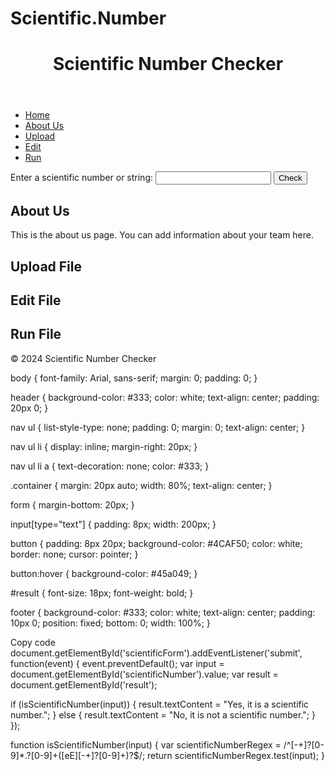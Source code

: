 # Scientific.Number
<!DOCTYPE html>
<html lang="en">
<head>
<meta charset="UTF-8">
<meta name="viewport" content="width=device-width, initial-scale=1.0">
<title>Scientific Number Checker</title>
<link rel="stylesheet" href="styles.css">
</head>
<body>
<header>
    <h1>Scientific Number Checker</h1>
</header>
<nav>
    <ul>
        <li><a href="#home">Home</a></li>
        <li><a href="#about">About Us</a></li>
        <li><a href="#upload">Upload</a></li>
        <li><a href="#edit">Edit</a></li>
        <li><a href="#run">Run</a></li>
    </ul>
</nav>
<div class="container" id="home">
    <form id="scientificForm">
        <label for="scientificNumber">Enter a scientific number or string:</label>
        <input type="text" id="scientificNumber" name="scientificNumber" required>
        <button type="submit">Check</button>
    </form>
    <div id="result"></div>
</div>
<div class="container" id="about">
    <h2>About Us</h2>
    <p>This is the about us page. You can add information about your team here.</p>
</div>
<div class="container" id="upload">
    <h2>Upload File</h2>
    <!-- Form for uploading files -->
</div>
<div class="container" id="edit">
    <h2>Edit File</h2>
    <!-- Form for editing files -->
</div>
<div class="container" id="run">
    <h2>Run File</h2>
    <!-- Button to run the file -->
</div>
<footer>
    <p>&copy; 2024 Scientific Number Checker</p>
</footer>
<script src="script.js"></script>
</body>
</html>

body {
    font-family: Arial, sans-serif;
    margin: 0;
    padding: 0;
  }
  
  header {
    background-color: #333;
    color: white;
    text-align: center;
    padding: 20px 0;
  }
  
  nav ul {
    list-style-type: none;
    padding: 0;
    margin: 0;
    text-align: center;
  }
  
  nav ul li {
    display: inline;
    margin-right: 20px;
  }
  
  nav ul li a {
    text-decoration: none;
    color: #333;
  }
  
  .container {
    margin: 20px auto;
    width: 80%;
    text-align: center;
  }
  
  form {
    margin-bottom: 20px;
  }
  
  input[type="text"] {
    padding: 8px;
    width: 200px;
  }
  
  button {
    padding: 8px 20px;
    background-color: #4CAF50;
    color: white;
    border: none;
    cursor: pointer;
  }
  
  button:hover {
    background-color: #45a049;
  }
  
  #result {
    font-size: 18px;
    font-weight: bold;
  }
  
  footer {
    background-color: #333;
    color: white;
    text-align: center;
    padding: 10px 0;
    position: fixed;
    bottom: 0;
    width: 100%;
  }

  Copy code
document.getElementById('scientificForm').addEventListener('submit', function(event) {
  event.preventDefault();
  var input = document.getElementById('scientificNumber').value;
  var result = document.getElementById('result');

  if (isScientificNumber(input)) {
    result.textContent = "Yes, it is a scientific number.";
  } else {
    result.textContent = "No, it is not a scientific number.";
  }
});

function isScientificNumber(input) {
  var scientificNumberRegex = /^[-+]?[0-9]*\.?[0-9]+([eE][-+]?[0-9]+)?$/;
  return scientificNumberRegex.test(input);
}
